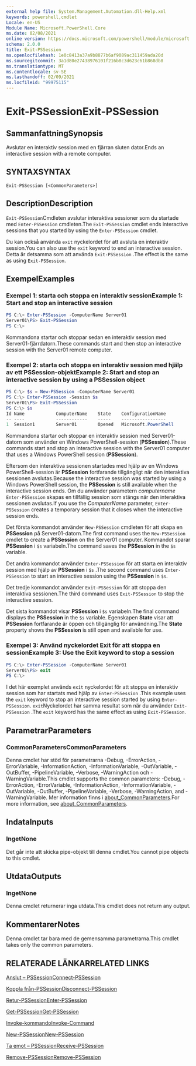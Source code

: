 ```yaml
---
external help file: System.Management.Automation.dll-Help.xml
keywords: powershell,cmdlet
Locale: en-US
Module Name: Microsoft.PowerShell.Core
ms.date: 02/08/2021
online version: https://docs.microsoft.com/powershell/module/microsoft.powershell.core/exit-pssession?view=powershell-5.1&WT.mc_id=ps-gethelp
schema: 2.0.0
title: Exit-PSSession
ms.openlocfilehash: 1e0c8413a37a9b8877b6af9089ac311459ada20d
ms.sourcegitcommit: 3a1d80e27438976101f216b8c3d623c61b868db8
ms.translationtype: MT
ms.contentlocale: sv-SE
ms.lasthandoff: 02/09/2021
ms.locfileid: "99975115"
---
```

# <span data-ttu-id="fd23a-103">Exit-PSSession</span><span class="sxs-lookup"><span data-stu-id="fd23a-103">Exit-PSSession</span></span>

## <span data-ttu-id="fd23a-104">Sammanfattning</span><span class="sxs-lookup"><span data-stu-id="fd23a-104">Synopsis</span></span>
<span data-ttu-id="fd23a-105">Avslutar en interaktiv session med en fjärran sluten dator.</span><span class="sxs-lookup"><span data-stu-id="fd23a-105">Ends an interactive session with a remote computer.</span></span>

## <span data-ttu-id="fd23a-106">SYNTAX</span><span class="sxs-lookup"><span data-stu-id="fd23a-106">SYNTAX</span></span>

```
Exit-PSSession [<CommonParameters>]
```

## <span data-ttu-id="fd23a-107">Description</span><span class="sxs-lookup"><span data-stu-id="fd23a-107">Description</span></span>

<span data-ttu-id="fd23a-108">`Exit-PSSession`Cmdleten avslutar interaktiva sessioner som du startade med `Enter-PSSession` cmdleten.</span><span class="sxs-lookup"><span data-stu-id="fd23a-108">The `Exit-PSSession` cmdlet ends interactive sessions that you started by using the `Enter-PSSession` cmdlet.</span></span>

<span data-ttu-id="fd23a-109">Du kan också använda `exit` nyckelordet för att avsluta en interaktiv session.</span><span class="sxs-lookup"><span data-stu-id="fd23a-109">You can also use the `exit` keyword to end an interactive session.</span></span> <span data-ttu-id="fd23a-110">Detta är detsamma som att använda `Exit-PSSession` .</span><span class="sxs-lookup"><span data-stu-id="fd23a-110">The effect is the same as using `Exit-PSSession`.</span></span>

## <span data-ttu-id="fd23a-111">Exempel</span><span class="sxs-lookup"><span data-stu-id="fd23a-111">Examples</span></span>

### <span data-ttu-id="fd23a-112">Exempel 1: starta och stoppa en interaktiv session</span><span class="sxs-lookup"><span data-stu-id="fd23a-112">Example 1: Start and stop an interactive session</span></span>

```powershell
PS C:\> Enter-PSSession -ComputerName Server01
Server01\PS> Exit-PSSession
PS C:\>
```

<span data-ttu-id="fd23a-113">Kommandona startar och stoppar sedan en interaktiv session med Server01-fjärrdatorn.</span><span class="sxs-lookup"><span data-stu-id="fd23a-113">These commands start and then stop an interactive session with the Server01 remote computer.</span></span>

### <span data-ttu-id="fd23a-114">Exempel 2: starta och stoppa en interaktiv session med hjälp av ett PSSession-objekt</span><span class="sxs-lookup"><span data-stu-id="fd23a-114">Example 2: Start and stop an interactive session by using a PSSession object</span></span>

```powershell
PS C:\> $s = New-PSSession -ComputerName Server01
PS C:\> Enter-PSSession -Session $s
Server01\PS> Exit-PSSession
PS C:\> $s
Id Name            ComputerName    State    ConfigurationName
-- ----            ------------    -----    -----------------
1  Session1        Server01        Opened   Microsoft.PowerShell
```

<span data-ttu-id="fd23a-115">Kommandona startar och stoppar en interaktiv session med Server01-datorn som använder en Windows PowerShell-session (**PSSession**).</span><span class="sxs-lookup"><span data-stu-id="fd23a-115">These commands start and stop an interactive session with the Server01 computer that uses a Windows PowerShell session (**PSSession**).</span></span>

<span data-ttu-id="fd23a-116">Eftersom den interaktiva sessionen startades med hjälp av en Windows PowerShell-session är **PSSession** fortfarande tillgängligt när den interaktiva sessionen avslutas.</span><span class="sxs-lookup"><span data-stu-id="fd23a-116">Because the interactive session was started by using a Windows PowerShell session, the **PSSession** is still available when the interactive session ends.</span></span> <span data-ttu-id="fd23a-117">Om du använder parametern _computername_ `Enter-PSSession` skapas en tillfällig session som stängs när den interaktiva sessionen avslutas.</span><span class="sxs-lookup"><span data-stu-id="fd23a-117">If you use the _ComputerName_ parameter, `Enter-PSSession` creates a temporary session that it closes when the interactive session ends.</span></span>

<span data-ttu-id="fd23a-118">Det första kommandot använder `New-PSSession` cmdleten för att skapa en **PSSession** på Server01-datorn.</span><span class="sxs-lookup"><span data-stu-id="fd23a-118">The first command uses the `New-PSSession` cmdlet to create a **PSSession** on the Server01 computer.</span></span> <span data-ttu-id="fd23a-119">Kommandot sparar **PSSession** i `$s` variabeln.</span><span class="sxs-lookup"><span data-stu-id="fd23a-119">The command saves the **PSSession** in the `$s` variable.</span></span>

<span data-ttu-id="fd23a-120">Det andra kommandot använder `Enter-PSSession` för att starta en interaktiv session med hjälp av **PSSession** i `$s` .</span><span class="sxs-lookup"><span data-stu-id="fd23a-120">The second command uses `Enter-PSSession` to start an interactive session using the **PSSession** in `$s`.</span></span>

<span data-ttu-id="fd23a-121">Det tredje kommandot använder `Exit-PSSession` för att stoppa den interaktiva sessionen.</span><span class="sxs-lookup"><span data-stu-id="fd23a-121">The third command uses `Exit-PSSession` to stop the interactive session.</span></span>

<span data-ttu-id="fd23a-122">Det sista kommandot visar **PSSession** i `$s` variabeln.</span><span class="sxs-lookup"><span data-stu-id="fd23a-122">The final command displays the **PSSession** in the `$s` variable.</span></span> <span data-ttu-id="fd23a-123">Egenskapen **State** visar att **PSSession** fortfarande är öppen och tillgänglig för användning.</span><span class="sxs-lookup"><span data-stu-id="fd23a-123">The **State** property shows the **PSSession** is still open and available for use.</span></span>

### <span data-ttu-id="fd23a-124">Exempel 3: Använd nyckelordet Exit för att stoppa en session</span><span class="sxs-lookup"><span data-stu-id="fd23a-124">Example 3: Use the Exit keyword to stop a session</span></span>

```powershell
PS C:\> Enter-PSSession -ComputerName Server01
Server01\PS> exit
PS C:\>
```

<span data-ttu-id="fd23a-125">I det här exemplet används `exit` nyckelordet för att stoppa en interaktiv session som har startats med hjälp av `Enter-PSSession` .</span><span class="sxs-lookup"><span data-stu-id="fd23a-125">This example uses the `exit` keyword to stop an interactive session started by using `Enter-PSSession`.</span></span> <span data-ttu-id="fd23a-126">`exit`Nyckelordet har samma resultat som när du använder `Exit-PSSession` .</span><span class="sxs-lookup"><span data-stu-id="fd23a-126">The `exit` keyword has the same effect as using `Exit-PSSession`.</span></span>

## <span data-ttu-id="fd23a-127">Parametrar</span><span class="sxs-lookup"><span data-stu-id="fd23a-127">Parameters</span></span>

### <span data-ttu-id="fd23a-128">CommonParameters</span><span class="sxs-lookup"><span data-stu-id="fd23a-128">CommonParameters</span></span>

<span data-ttu-id="fd23a-129">Denna cmdlet har stöd för parametrarna -Debug, -ErrorAction, -ErrorVariable, -InformationAction, -InformationVariable, -OutVariable, -OutBuffer, -PipelineVariable, -Verbose, -WarningAction och -WarningVariable.</span><span class="sxs-lookup"><span data-stu-id="fd23a-129">This cmdlet supports the common parameters: -Debug, -ErrorAction, -ErrorVariable, -InformationAction, -InformationVariable, -OutVariable, -OutBuffer, -PipelineVariable, -Verbose, -WarningAction, and -WarningVariable.</span></span> <span data-ttu-id="fd23a-130">Mer information finns i [about_CommonParameters](https://go.microsoft.com/fwlink/?LinkID=113216).</span><span class="sxs-lookup"><span data-stu-id="fd23a-130">For more information, see [about_CommonParameters](https://go.microsoft.com/fwlink/?LinkID=113216).</span></span>

## <span data-ttu-id="fd23a-131">Indata</span><span class="sxs-lookup"><span data-stu-id="fd23a-131">Inputs</span></span>

### <span data-ttu-id="fd23a-132">Inget</span><span class="sxs-lookup"><span data-stu-id="fd23a-132">None</span></span>

<span data-ttu-id="fd23a-133">Det går inte att skicka pipe-objekt till denna cmdlet.</span><span class="sxs-lookup"><span data-stu-id="fd23a-133">You cannot pipe objects to this cmdlet.</span></span>

## <span data-ttu-id="fd23a-134">Utdata</span><span class="sxs-lookup"><span data-stu-id="fd23a-134">Outputs</span></span>

### <span data-ttu-id="fd23a-135">Inget</span><span class="sxs-lookup"><span data-stu-id="fd23a-135">None</span></span>

<span data-ttu-id="fd23a-136">Denna cmdlet returnerar inga utdata.</span><span class="sxs-lookup"><span data-stu-id="fd23a-136">This cmdlet does not return any output.</span></span>

## <span data-ttu-id="fd23a-137">Kommentarer</span><span class="sxs-lookup"><span data-stu-id="fd23a-137">Notes</span></span>

<span data-ttu-id="fd23a-138">Denna cmdlet tar bara med de gemensamma parametrarna.</span><span class="sxs-lookup"><span data-stu-id="fd23a-138">This cmdlet takes only the common parameters.</span></span>

## <span data-ttu-id="fd23a-139">RELATERADE LÄNKAR</span><span class="sxs-lookup"><span data-stu-id="fd23a-139">RELATED LINKS</span></span>

[<span data-ttu-id="fd23a-140">Anslut – PSSession</span><span class="sxs-lookup"><span data-stu-id="fd23a-140">Connect-PSSession</span></span>](Connect-PSSession.md)

[<span data-ttu-id="fd23a-141">Koppla från-PSSession</span><span class="sxs-lookup"><span data-stu-id="fd23a-141">Disconnect-PSSession</span></span>](Disconnect-PSSession.md)

[<span data-ttu-id="fd23a-142">Retur-PSSession</span><span class="sxs-lookup"><span data-stu-id="fd23a-142">Enter-PSSession</span></span>](Enter-PSSession.md)

[<span data-ttu-id="fd23a-143">Get-PSSession</span><span class="sxs-lookup"><span data-stu-id="fd23a-143">Get-PSSession</span></span>](Get-PSSession.md)

[<span data-ttu-id="fd23a-144">Invoke-kommando</span><span class="sxs-lookup"><span data-stu-id="fd23a-144">Invoke-Command</span></span>](Invoke-Command.md)

[<span data-ttu-id="fd23a-145">New-PSSession</span><span class="sxs-lookup"><span data-stu-id="fd23a-145">New-PSSession</span></span>](New-PSSession.md)

[<span data-ttu-id="fd23a-146">Ta emot – PSSession</span><span class="sxs-lookup"><span data-stu-id="fd23a-146">Receive-PSSession</span></span>](Receive-PSSession.md)

[<span data-ttu-id="fd23a-147">Remove-PSSession</span><span class="sxs-lookup"><span data-stu-id="fd23a-147">Remove-PSSession</span></span>](Remove-PSSession.md)
